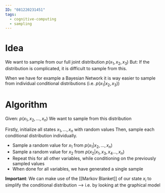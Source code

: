 ```yaml
---
ID: "081220231451"
tags:
  - cognitive-computing
  - sampling
---
```

# Idea
We want to sample from our full joint distribution $p(x_1, x_2, x_3)$
But: If the distribution is complicated, it is difficult to sample from this.

When we have for example a Bayesian Network it is way easier to sample from individual conditional distributions (i.e. $p(x_1|x_2,x_3)$)
# Algorithm
Given: $p(x_1,x_2,...,x_n)$
We want to sample from this distribution

Firstly, initialize all states $x_1,...,x_n$ with random values
Then, sample each conditional distribution individually.
- Sample a random value for $x_1$ from $p(x_1|x_2,...,x_n)$
- Sample a random value for $x_2$ from $p(x_2|x_1, x_3, x_4...,x_n)$
- Repeat this for all other variables, while conditioning on the previously sampled values
- When done for all variables, we have generated a single sample

**Important**: We can make use of the [[Markov Blanket]] of our state $x_i$ to simplify the conditional distribution --> i.e. by looking at the graphical model